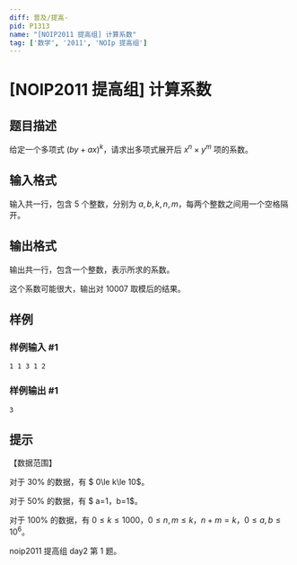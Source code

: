 ```yaml
---
diff: 普及/提高-
pid: P1313
name: "[NOIP2011 提高组] 计算系数"
tag: ['数学', '2011', 'NOIp 提高组']
---
```

# [NOIP2011 提高组] 计算系数
## 题目描述

给定一个多项式 $(by+ax)^k$，请求出多项式展开后 $x^n\times y^m$ 项的系数。
## 输入格式

输入共一行，包含 $5$ 个整数，分别为 $a,b,k,n,m$，每两个整数之间用一个空格隔开。
## 输出格式

输出共一行，包含一个整数，表示所求的系数。

这个系数可能很大，输出对 $10007$ 取模后的结果。
## 样例

### 样例输入 #1
```
1 1 3 1 2

```
### 样例输出 #1
```
3
```
## 提示

【数据范围】

对于 $30\%$ 的数据，有 $ 0\le k\le 10$。

对于 $50\%$ 的数据，有 $ a=1$，$b=1$。

对于 $100\%$ 的数据，有 $0\le k\le 1000$，$0\le n,m\le k$，$n+m=k$，$0\le a,b\le 10^6$。

noip2011 提高组 day2 第 1 题。

